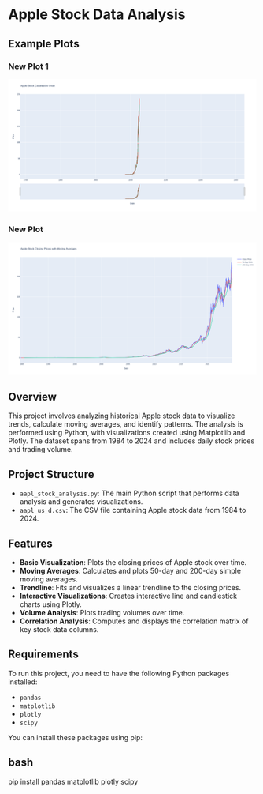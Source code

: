 # Apple Stock Data Analysis

## Example Plots

### New Plot 1

![New Plot 1](./newplot(1).png)

### New Plot

![New Plot](./newplot.png)


## Overview

This project involves analyzing historical Apple stock data to visualize trends, calculate moving averages, and identify patterns. The analysis is performed using Python, with visualizations created using Matplotlib and Plotly. The dataset spans from 1984 to 2024 and includes daily stock prices and trading volume.

## Project Structure

- `aapl_stock_analysis.py`: The main Python script that performs data analysis and generates visualizations.
- `aapl_us_d.csv`: The CSV file containing Apple stock data from 1984 to 2024.

## Features

- **Basic Visualization**: Plots the closing prices of Apple stock over time.
- **Moving Averages**: Calculates and plots 50-day and 200-day simple moving averages.
- **Trendline**: Fits and visualizes a linear trendline to the closing prices.
- **Interactive Visualizations**: Creates interactive line and candlestick charts using Plotly.
- **Volume Analysis**: Plots trading volumes over time.
- **Correlation Analysis**: Computes and displays the correlation matrix of key stock data columns.

## Requirements

To run this project, you need to have the following Python packages installed:

- `pandas`
- `matplotlib`
- `plotly`
- `scipy`

You can install these packages using pip:

## bash
pip install pandas matplotlib plotly scipy


  
